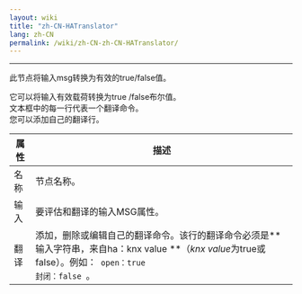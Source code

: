 ```yaml
---
layout: wiki
title: "zh-CN-HATranslator"
lang: zh-CN
permalink: /wiki/zh-CN-zh-CN-HATranslator/
---
```

---

<p>此节点将输入msg转换为有效的true/false值。<p>

它可以将输入有效载荷转换为true /false布尔值。<br />
文本框中的每一行代表一个翻译命令。<br/>
您可以添加自己的翻译行。<br/>

|属性|描述|
| - | - |
|名称|节点名称。|
|输入|要评估和翻译的输入MSG属性。|
|翻译|添加，删除或编辑自己的翻译命令。该行的翻译命令必须是\*\*输入字符串，来自ha：knx value \*\*（_knx valu&#x65;_&#x4E3A;true或false）。例如：<code> open：true </code> <code>封闭：false </code>。|

<br/>

